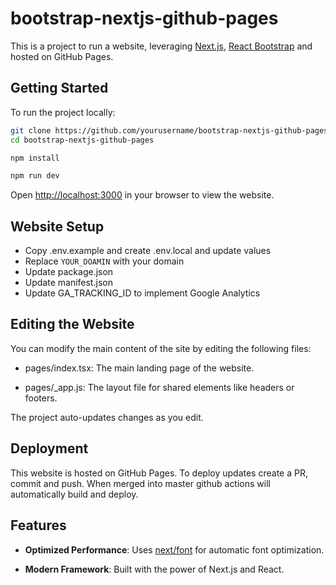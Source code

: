 # bootstrap-nextjs-github-pages

This is a project to run a website, leveraging [Next.js](https://nextjs.org/), [React Bootstrap](https://react-bootstrap.netlify.app/) and hosted on GitHub Pages.

## Getting Started

To run the project locally:

```bash
git clone https://github.com/yourusername/bootstrap-nextjs-github-pages.git
cd bootstrap-nextjs-github-pages
```

```bash
npm install
```

```bash
npm run dev
```

Open [http://localhost:3000](http://localhost:3000) in your browser to view the website.

## Website Setup

- Copy .env.example and create .env.local and update values
- Replace `YOUR_DOAMIN` with your domain
- Update package.json
- Update manifest.json
- Update GA_TRACKING_ID to implement Google Analytics

## Editing the Website

You can modify the main content of the site by editing the following files:

- pages/index.tsx: The main landing page of the website.

- pages/\_app.js: The layout file for shared elements like headers or footers.

The project auto-updates changes as you edit.

## Deployment

This website is hosted on GitHub Pages. To deploy updates create a PR, commit and push. When merged into master github actions will automatically build and deploy.

## Features

- **Optimized Performance**: Uses [next/font](https://nextjs.org/docs/basic-features/font-optimization) for automatic font optimization.

- **Modern Framework**: Built with the power of Next.js and React.
